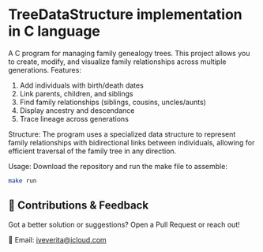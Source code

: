 # TreeDataStructure implementation in C language

A C program for managing family genealogy trees. This project allows you to create, modify, and visualize family relationships across multiple generations.
Features:

1. Add individuals with birth/death dates
2. Link parents, children, and siblings
3. Find family relationships (siblings, cousins, uncles/aunts)
4. Display ancestry and descendance
5. Trace lineage across generations

Structure:
The program uses a specialized data structure to represent family relationships with bidirectional links between individuals, allowing for efficient traversal of the family tree in any direction.

Usage:
Download the repository and run the make file to assemble:
```bash
make run
``` 

## 🤝 Contributions & Feedback  
Got a better solution or suggestions? Open a Pull Request or reach out!  

📧 Email: iveverita@icloud.com  
